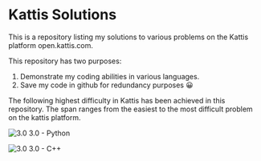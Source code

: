 # Kattis Solutions
This is a repository listing my solutions to various problems on the Kattis platform open.kattis.com. 

This repository has two purposes:
1. Demonstrate my coding abilities in various languages.
2. Save my code in github for redundancy purposes 😀

The following highest difficulty in Kattis has been achieved in this repository. The span ranges from the easiest to the most difficult problem on the kattis platform.

![3.0](https://progress-bar.dev/20) 3.0 - Python

![3.0](https://progress-bar.dev/20) 3.0 - C++
